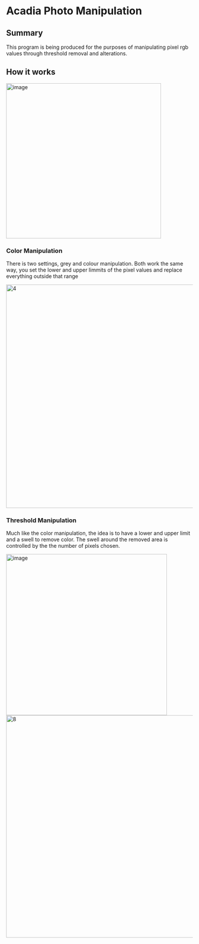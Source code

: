 # Acadia Photo Manipulation #

## Summary ##
This program is being produced for the purposes of manipulating pixel rgb values through threshold removal and alterations.

## How it works ##

<img width="418" alt="image" src="https://github.com/Dunfiena/Acadia_Photo_Manipulation/assets/117761149/092b4067-a09f-4387-9360-c2de3486a2c2">

### Color Manipulation ###

There is two settings, grey and colour manipulation.  Both work the same way, you set the lower and upper limmits of the pixel values and replace everything outside that range

<img width="602" alt="4" src="https://github.com/Dunfiena/Acadia_Photo_Manipulation/assets/117761149/b8133f5f-c566-45b0-a533-974784936944">

### Threshold Manipulation ###
Much like the color manipulation, the idea is to have a lower and upper limit and a swell to remove color.  The swell around the removed area is controlled by the the number of pixels
chosen.

<img width="434" alt="image" src="https://github.com/Dunfiena/Acadia_Photo_Manipulation/assets/117761149/c1bb2206-2b4b-4872-aa9a-e4ff113dcced">

<img width="599" alt="8" src="https://github.com/Dunfiena/Acadia_Photo_Manipulation/assets/117761149/2318e582-4b3e-4a46-ab1d-19ed60671052">

